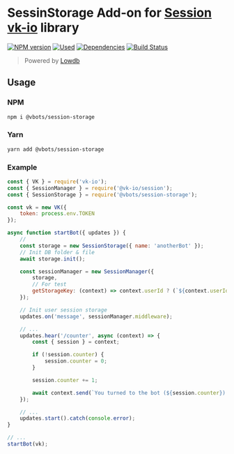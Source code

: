 # SessinStorage Add-on for [Session](https://github.com/negezor/vk-io/tree/master/packages/session) [vk-io](https://github.com/negezor/vk-io) library

[![NPM version][npm-v]][npm-url]
[![Used][used-by]][npm-url]
[![Dependencies][deps]][deps-url]
[![Build Status][build]][build-url]


> Powered by [Lowdb](https://github.com/typicode/lowdb)


## Usage

### NPM
```bash
npm i @vbots/session-storage
```

### Yarn
```bash
yarn add @vbots/session-storage
```

### Example
```js
const { VK } = require('vk-io');
const { SessionManager } = require('@vk-io/session');
const { SessionStorage } = require('@vbots/session-storage');

const vk = new VK({
    token: process.env.TOKEN
});

async function startBot({ updates }) {
    // 
    const storage = new SessionStorage({ name: 'anotherBot' });
    // Init DB folder & file
    await storage.init();

    const sessionManager = new SessionManager({
        storage,
        // For test
        getStorageKey: (context) => context.userId ? (`${context.userId}_${context.userId}`) : (`${context.peerId}_${context.senderId}`)
    });

    // Init user session storage
    updates.on('message', sessionManager.middleware);

    // ...
    updates.hear('/counter', async (context) => {
        const { session } = context;

        if (!session.counter) {
            session.counter = 0;
        }

        session.counter += 1;

        await context.send(`You turned to the bot (${session.counter}) times`);
    });

    // ...
    updates.start().catch(console.error);
}

// ...
startBot(vk);
```



[npm-v]: https://img.shields.io/npm/v/@vbots/session-storage.svg?style=flat-square
[used-by]: https://img.shields.io/npm/dt/@vbots/session-storage?label=used%20by&style=flat-square
[npm-url]: https://www.npmjs.com/package/@vbots/session-storage

[node]: https://img.shields.io/node/v/@vbots/session-storage.svg?style=flat-square
[node-url]: https://nodejs.org

[deps]: https://david-dm.org/vbots/session-storage.svg?style=flat-square
[deps-url]: https://david-dm.org/vbots/session-storage

[build]: https://img.shields.io/travis/vbots/session-storage.svg?style=flat-square
[build-url]: https://travis-ci.org/vbots/session-storage
